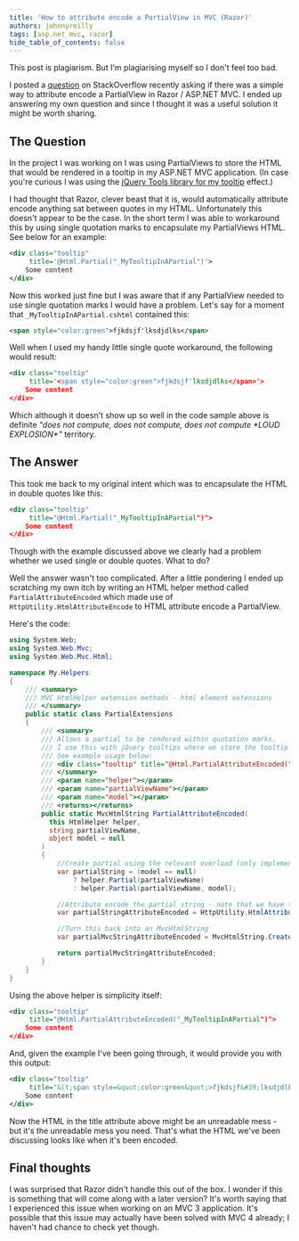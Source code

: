 ```yaml
---
title: 'How to attribute encode a PartialView in MVC (Razor)'
authors: johnnyreilly
tags: [asp.net mvc, razor]
hide_table_of_contents: false
---
```


This post is plagiarism. But I'm plagiarising myself so I don't feel too bad.

I posted a [question](http://stackoverflow.com/q/12093005/761388) on StackOverflow recently asking if there was a simple way to attribute encode a PartialView in Razor / ASP.NET MVC. I ended up answering my own question and since I thought it was a useful solution it might be worth sharing.

## The Question

In the project I was working on I was using PartialViews to store the HTML that would be rendered in a tooltip in my ASP.NET MVC application. (In case you're curious I was using the [jQuery Tools library for my tooltip](http://jquerytools.org/demos/tooltip/index.html) effect.)

I had thought that Razor, clever beast that it is, would automatically attribute encode anything sat between quotes in my HTML. Unfortunately this doesn't appear to be the case. In the short term I was able to workaround this by using single quotation marks to encapsulate my PartialViews HTML. See below for an example:

```xml
<div class="tooltip"
     title='@Html.Partial("_MyTooltipInAPartial")'>
    Some content
</div>
```

Now this worked just fine but I was aware that if any PartialView needed to use single quotation marks I would have a problem. Let's say for a moment that `_MyTooltipInAPartial.cshtml` contained this:

```xml
<span style="color:green">fjkdsjf'lksdjdlks</span>
```

Well when I used my handy little single quote workaround, the following would result:

```xml
<div class="tooltip"
     title='<span style="color:green">fjkdsjf'lksdjdlks</span>'>
    Some content
</div>
```

Which although it doesn't show up so well in the code sample above is definite _"does not compute, does not compute, does not compute \*LOUD EXPLOSION\*"_ territory.

## The Answer

This took me back to my original intent which was to encapsulate the HTML in double quotes like this:

```xml
<div class="tooltip"
     title="@Html.Partial("_MyTooltipInAPartial")">
    Some content
</div>
```

Though with the example discussed above we clearly had a problem whether we used single or double quotes. What to do?

Well the answer wasn't too complicated. After a little pondering I ended up scratching my own itch by writing an HTML helper method called `PartialAttributeEncoded` which made use of `HttpUtility.HtmlAttributeEncode` to HTML attribute encode a PartialView.

Here's the code:

```cs
using System.Web;
using System.Web.Mvc;
using System.Web.Mvc.Html;

namespace My.Helpers
{
    /// <summary>
    /// MVC HtmlHelper extension methods - html element extensions
    /// </summary>
    public static class PartialExtensions
    {
        /// <summary>
        /// Allows a partial to be rendered within quotation marks.
        /// I use this with jQuery tooltips where we store the tooltip HMTL within a partial.
        /// See example usage below:
        /// <div class="tooltip" title="@Html.PartialAttributeEncoded("_MyTooltipInAPartial")">Some content</div>
        /// </summary>
        /// <param name="helper"></param>
        /// <param name="partialViewName"></param>
        /// <param name="model"></param>
        /// <returns></returns>
        public static MvcHtmlString PartialAttributeEncoded(
          this HtmlHelper helper,
          string partialViewName,
          object model = null
        )
        {
            //Create partial using the relevant overload (only implemented ones I used)
            var partialString = (model == null)
                ? helper.Partial(partialViewName)
                : helper.Partial(partialViewName, model);

            //Attribute encode the partial string - note that we have to .ToString() this to get back from an MvcHtmlString
            var partialStringAttributeEncoded = HttpUtility.HtmlAttributeEncode(partialString.ToString());

            //Turn this back into an MvcHtmlString
            var partialMvcStringAttributeEncoded = MvcHtmlString.Create(partialStringAttributeEncoded);

            return partialMvcStringAttributeEncoded;
        }
    }
}
```

Using the above helper is simplicity itself:

```xml
<div class="tooltip"
     title="@Html.PartialAttributeEncoded("_MyTooltipInAPartial")">
    Some content
</div>
```

And, given the example I've been going through, it would provide you with this output:

```xml
<div class="tooltip"
     title="&lt;span style=&quot;color:green&quot;>fjkdsjf&#39;lksdjdlks</span>">
    Some content
</div>
```

Now the HTML in the title attribute above might be an unreadable mess - but it's the unreadable mess you need. That's what the HTML we've been discussing looks like when it's been encoded.

## Final thoughts

I was surprised that Razor didn't handle this out of the box. I wonder if this is something that will come along with a later version? It's worth saying that I experienced this issue when working on an MVC 3 application. It's possible that this issue may actually have been solved with MVC 4 already; I haven't had chance to check yet though.
